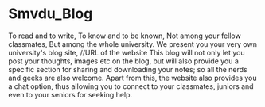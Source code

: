# Smvdu_Blog
To read and to write,
To know and to be known,
Not among your fellow classmates,
But among the whole university.
We present you your very own university's blog site,
//URL of the website
This blog will not only let you post your thoughts, images etc on the blog,
but will also provide you a specific section for sharing and downloading your notes;
so all the nerds and geeks are also welcome.
Apart from this, the website also provides you a chat option,
thus allowing you to connect to your classmates, juniors and even to your seniors for seeking help.
